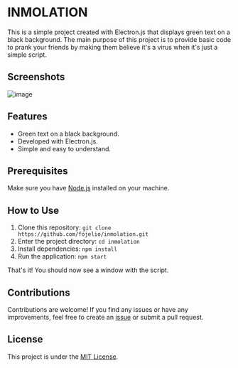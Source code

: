 # INMOLATION

This is a simple project created with Electron.js that displays green text on a black background. The main purpose of this project is to provide basic code to prank your friends by making them believe it's a virus when it's just a simple script.

## Screenshots

![image](https://github.com/fojelio/Inmolation/assets/79102693/b82db95f-d6ae-4673-844a-3a845ea49da9)

## Features

- Green text on a black background.
- Developed with Electron.js.
- Simple and easy to understand.

## Prerequisites

Make sure you have [Node.js](https://nodejs.org/) installed on your machine.

## How to Use

1. Clone this repository: `git clone https://github.com/fojelio/inmolation.git`
2. Enter the project directory: `cd inmolation`
3. Install dependencies: `npm install`
4. Run the application: `npm start`

That's it! You should now see a window with the script.

## Contributions

Contributions are welcome! If you find any issues or have any improvements, feel free to create an [issue](https://github.com/fojelio/inmolation/issues) or submit a pull request.

## License

This project is under the [MIT License](LICENSE).
